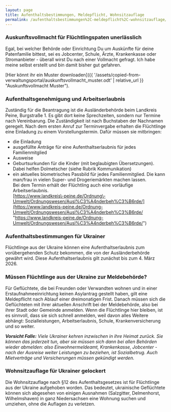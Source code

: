 ```yaml
---
layout: page
title: Aufenthaltsbestimmungen, Meldepflicht, Wohnsitzauflage
permalink: /aufenthaltsbestimmungen%2C-meldepflicht%2C-wohnsitzauflage/
---
```


### Auskunftsvollmacht für Flüchtlingspaten unerlässlich

Egal, bei welcher Behörde oder Einrichtung Du um Auskünfte für deine Patenfamilie bittest, sei es Jobcenter, Schule, Ärzte, Krankenkasse oder Stromanbieter \- überall wirst Du nach einer Vollmacht gefragt. Ich habe meine selbst erstellt und bin damit bisher gut gefahren.

[Hier könnt ihr ein Muster downloaden]({{ '/assets/copied-from-verwaltungsportal/auskunftsvollmacht_muster.odt' | relative_url }} "Auskunftsvollmacht Muster").

### Aufenthaltsgenehmigung und Arbeitserlaubnis

Zuständig für die Beantragung ist die Ausländerbehörde beim Landkreis Peine, Burgstraße 1\. Es gibt dort keine Sprechzeiten, sondern nur Termine nach Vereinbarung. Die Zuständigkeit ist nach Buchstaben der Nachnamen geregelt. Nach dem ersten Anruf zur Terminvergabe erhalten die Flüchtlinge eine Einladung zu einem Vorstellungstermin. Dafür müssen sie mitbringen:

* die Einladung
* ausgefüllte Anträge für eine Aufenthaltserlaubnis für jedes Familienmitglied
* Ausweise
* Geburtsurkunden für die Kinder (mit beglaubigten Übersetzungen). Dabei helfen Dolmetscher (siehe Rubrik Kommunikation)
* ein aktuelles biometrisches Passbild für jedes Familienmitglied. Die kann man/frau in vielen Super\- und Drogeriemärkten machen lassen.  
Bei dem Termin erhält der Flüchtling auch eine vorläufige Arbeitserlaubnis.  
[https://www.landkreis\-peine.de/Ordnung\-Umwelt/Ordnungswesen/Ausl%C3%A4nderbeh%C3%B6rde/](https://www.landkreis-peine.de/Ordnung-Umwelt/Ordnungswesen/Ausl%C3%A4nderbeh%C3%B6rde/ "https://www.landkreis-peine.de/Ordnung-Umwelt/Ordnungswesen/Ausl%C3%A4nderbeh%C3%B6rde/")

### Aufenthaltsbestimmungen für Ukrainer

Flüchtlinge aus der Ukraine können eine Aufenthaltserlaubnis zum vorübergehenden Schutz bekommen, die von der Ausländerbehörde gewährt wird. Diese Aufenthaltserlaubnis gilt zunächst bis zum 4\. März 2026\.

### Müssen Flüchtlinge aus der Ukraine zur Meldebehörde?

Für Geflüchtete, die bei Freunden oder Verwandten wohnen und in einer Erstaufnahmeeinrichtung keinen Asylantrag gestellt haben, gilt eine Meldepflicht nach Ablauf einer dreimonatigen Frist. Danach müssen sich die Geflüchteten mit ihrer aktuellen Anschrift bei der Meldebehörde, also bei ihrer Stadt oder Gemeinde anmelden. Wenn die Flüchtlinge hier bleiben, ist es sinnvoll, dass sie sich schnell anmelden, weil davon alles Weitere abhängt: Sozialleistungen, Arbeitserlaubnis, Schule, Krankenversicherung und so weiter.

***Vorsicht Falle:** Viele Ukrainer kehren inzwischen in ihre Heimat zurück. Sie können das jederzeit tun, aber sie müssen sich dann bei allen Behörden wieder abmelden: also Einwohnermeldeamt, Krankenkasse, Jobcenter \- nach der Ausreise weiter Leistungen zu beziehen, ist Sozialbetrug. Auch Mietverträge und Versicherungen müssen gekündigt werden.*

### Wohnsitzauflage für Ukrainer gelockert

Die Wohnsitzauflage nach §12 des Aufenthaltsgesetzes ist für Flüchtlinge aus der Ukraine aufgehoben worden. Das bedeutet, ukrainische Geflüchtete können sich abgesehen von einigen Ausnahmen (Salzgitter, Delmenhorst, Wilhelmshaven) in ganz Niedersachsen eine Wohnung suchen und umziehen, ohne die Auflagen zu verletzen.

